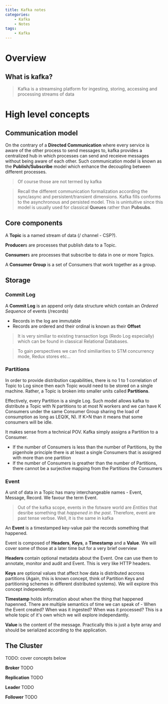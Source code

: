 ```yaml
---
title: Kafka notes
categories:
    - Kafka
    - Notes
tags:
    - Kafka
---
```


# Overview

## What is kafka?

> Kafka is a streamsing platform for ingesting, storing, accessing and processing streams of data

# High level concepts

## Communication model

On the contrary of a **Directed Communication** where every service is aware of the other process to send messages to, kafka provides a centralized hub in which processes can send and receieve messages without being aware of each other. Such communication model is known as the **Publish/Subscribe** model which enhance the decoupling between different processes.

> Of course those are not termed by kafka

> Recall the different communication formalization according the sync/async and persistent/transient dimensions. Kafka fills conforms to the asynchronous and persisted model. This is unintuitive since this model is usually used for classical **Queues** rather than **Pubsubs**.

## Core components

A **Topic** is a named stream of data (/ channel - CSP?).

**Producer**s are processes that publish data to a Topic.

**Consumer**s are processes that subscribe to data in one or more Topics.

A **Consumer Group** is a set of Consumers that work together as a group.

## Storage

### Commit Log

A **Commit Log** is an append only data structure which contain an *Ordered Sequence* of events (/records)

- Records in the log are immutable
- Records are ordered and their ordinal is known as their **Offset**

> It is very similiar to existing transaction logs (Redo Log especially) which can be found in classical Relational Databases.

> To gain perspectives we can find similiarities to STM concurrency mode, Redux stores etc...

### Partitions

In order to provide distribution capabilities, there is no 1 to 1 correlation of Topic to Log since then each Topic would need to be stored on a single machine. Rather, a Topic is broken into smaller units called **Partitions**.

Effectively, every Partition is a single Log. Such model allows kafka to distribute a Topic with N partitions to at most N workers and we can have K Consumers under the same Consumer Group sharing the load of consumption as long as LEQ(K, N). If K>N than it means that some consumers will be idle.

It makes sense from a technical POV. Kafka simply assigns a Partition to a Consumer.

- If the number of Consumers is less than the number of Partitions, by the pigenhole principle there is at least a single Consumers that is assigned with more than one partition
- If the number of Consumers is greather than the number of Partitions, there cannot be a surjective mapping from the Partitions the Consumers

### Event

A unit of data in a Topic has many interchangeable names - Event, Message, Record. We favour the term Event.

> Out of the kafka scope, events in the fotware world are *Entities* that desribe something that *happened in the past*. Therefore, event are past tense verbse. Well, it is the same in kafka

An **Event** is a timestamped key-value pair the records something that happened.

Event is composed of **Headers**, **Keys**, a **Timestamp** and a **Value**. We will cover some of those at a later time but for a very brief overview

**Headers** contain optional metadata about the Event. One can use them to annotate, monitor and audit and Event. This is very like HTTP headers.

**Keys** are optional values that affect how data is distributed accross partitions (Again, this is known concept, think of Partition Keys and partitioning schemes in different distributed systems). We will explore this concept independently.

**Timestamp** holds information about when the thing that happened hapenned. There are multiple semantics of time we can speak of - When the Event created? When was it ingested? When was it processed? This is a whole topic of it's own which we will explore independantly.

**Value** is the content of the message. Practically this is just a byte array and should be serialized according to the application.

## The Cluster

TODO: cover concepts below

**Broker** TODO

**Replication** TODO

**Leader** TODO

**Follower** TODO

